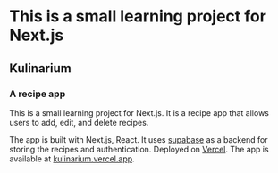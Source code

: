 # This is a small learning project for Next.js

## Kulinarium

### A recipe app

This is a small learning project for Next.js. It is a recipe app that allows users to add, edit, and delete recipes.

The app is built with Next.js, React. It uses [supabase](https://supabase.com) as a backend for storing the recipes and authentication. Deployed on [Vercel](https://vercel.com). The app is available at [kulinarium.vercel.app](https://kulinarium.vercel.app).
